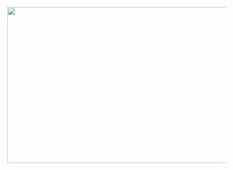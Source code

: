 <p align="center">
  <img width="1280" height="360" src="https://github.com/WindowsJavaEdition/JavaAppletViewer/blob/master/JavaAppletViewer/Resources/normal-white.png?raw=true">
</p>
